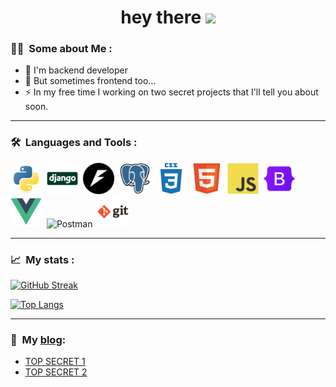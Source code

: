 <h1 align="center">hey there <img src="https://media.giphy.com/media/hvRJCLFzcasrR4ia7z/giphy.gif" width="30px"></h1>

### :woman_technologist: &nbsp;Some about Me :


- 🔭 I'm backend developer
- 🌱 But sometimes frontend too...
- ⚡ In my free time I working on two secret projects that I'll tell you about soon.

---

### 🛠 &nbsp;Languages and Tools :

<p>
  <img src="https://github.com/devicons/devicon/blob/master/icons/python/python-original.svg" title="Java" alt="Python" width="50" height="50"/>&nbsp;
  <img src="https://github.com/devicons/devicon/blob/master/icons/django/django-original.svg"  title="Django" alt="Django" width="50" height="50"/>&nbsp;
  <img src="https://raw.githubusercontent.com/simple-icons/simple-icons/master/icons/fastapi.svg" title="FastpAPI"  alt="FastpAPI" width="50" height="50"/>&nbsp;
  <img src="https://github.com/devicons/devicon/blob/master/icons/postgresql/postgresql-original.svg"  title="Postgresql" alt="Postgresql" width="50" height="50"/>&nbsp;
  <img src="https://github.com/devicons/devicon/blob/master/icons/css3/css3-plain-wordmark.svg"  title="CSS3" alt="CSS" width="50" height="50"/>&nbsp;
  <img src="https://github.com/devicons/devicon/blob/master/icons/html5/html5-original.svg" title="HTML5" alt="HTML" width="50" height="50"/>&nbsp;
  <img src="https://github.com/devicons/devicon/blob/master/icons/javascript/javascript-original.svg" title="JavaScript" alt="JavaScript" width="50" height="50"/>&nbsp;
  <img src="https://github.com/devicons/devicon/blob/master/icons/bootstrap/bootstrap-original.svg" title="bootstrap" alt="bootstrap" width="50" height="50"/>&nbsp;
  <img src="https://github.com/devicons/devicon/blob/master/icons/vuejs/vuejs-original.svg" title="Vue" alt="Vue" width="50" height="50"/>&nbsp;
  <img src="https://www.vectorlogo.zone/logos/getpostman/getpostman-icon.svg" title="Postman"  alt="Postman" width="50" height="50"/>&nbsp;
  <img src="https://github.com/devicons/devicon/blob/master/icons/git/git-original-wordmark.svg" title="Git" **alt="Git" width="50" height="50"/>&nbsp;
</p>

---

### 📈 &nbsp;My stats :

[![GitHub Streak](http://github-readme-streak-stats.herokuapp.com?user=reksikan&theme=dark&background=000000)](https://git.io/streak-stats)

[![Top Langs](https://github-readme-stats.vercel.app/api/top-langs/?username=reksikan&layout=compact&theme=vision-friendly-dark)](https://github.com/anuraghazra/github-readme-stats)

---

### 📝 &nbsp;My [blog](https://github.com/reksikan):
- [TOP SECRET 1](https://github.com/reksikan)
- [TOP SECRET 2](https://github.com/reksikan)

